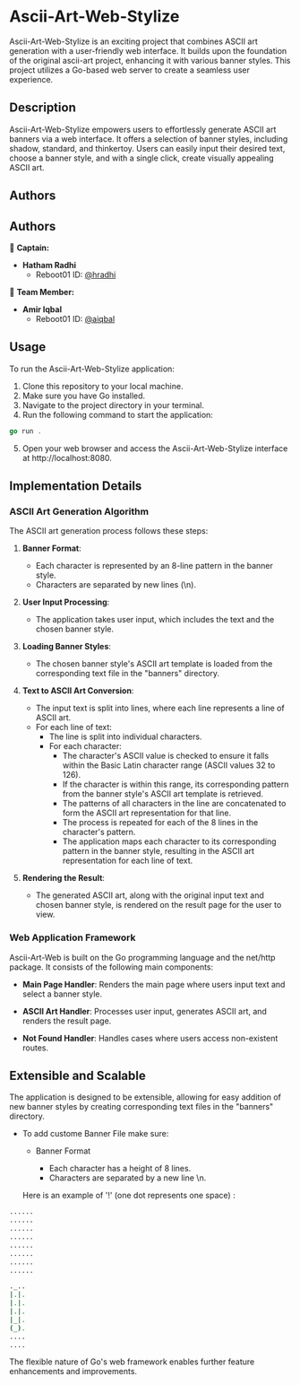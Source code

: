 # Ascii-Art-Web-Stylize

Ascii-Art-Web-Stylize is an exciting project that combines ASCII art generation with a user-friendly web interface. It builds upon the foundation of the original ascii-art project, enhancing it with various banner styles. This project utilizes a Go-based web server to create a seamless user experience.


## Description

Ascii-Art-Web-Stylize empowers users to effortlessly generate ASCII art banners via a web interface. It offers a selection of banner styles, including shadow, standard, and thinkertoy. Users can easily input their desired text, choose a banner style, and with a single click, create visually appealing ASCII art.

## Authors

## Authors

🚀 **Captain:** 
- **Hatham Radhi**
  - Reboot01 ID: [@hradhi](https://learn.reboot01.com/hradhi)

🌟 **Team Member:** 
- **Amir Iqbal**
  - Reboot01 ID: [@aiqbal](https://learn.reboot01.com/aiqbal)



## Usage

To run the Ascii-Art-Web-Stylize application:

1. Clone this repository to your local machine.
2. Make sure you have Go installed.
3. Navigate to the project directory in your terminal.
4. Run the following command to start the application:
```go
go run .
```


5. Open your web browser and access the Ascii-Art-Web-Stylize interface at http://localhost:8080.

## Implementation Details
### ASCII Art Generation Algorithm

The ASCII art generation process follows these steps:

1. **Banner Format**:
   - Each character is represented by an 8-line pattern in the banner style.
   - Characters are separated by new lines (\n).

2. **User Input Processing**:
   - The application takes user input, which includes the text and the chosen banner style.

3. **Loading Banner Styles**:
   - The chosen banner style's ASCII art template is loaded from the corresponding text file in the "banners" directory.

4. **Text to ASCII Art Conversion**:
   - The input text is split into lines, where each line represents a line of ASCII art.
   - For each line of text:
     - The line is split into individual characters.
     - For each character:
       - The character's ASCII value is checked to ensure it falls within the Basic Latin character range (ASCII values 32 to 126).
       - If the character is within this range, its corresponding pattern from the banner style's ASCII art template is retrieved.
       - The patterns of all characters in the line are concatenated to form the ASCII art representation for that line.
       - The process is repeated for each of the 8 lines in the character's pattern.
       - The application maps each character to its corresponding pattern in the banner style, resulting in the ASCII art representation for each line of text.

5. **Rendering the Result**:
   - The generated ASCII art, along with the original input text and chosen banner style, is rendered on the result page for the user to view.


### Web Application Framework

Ascii-Art-Web is built on the Go programming language and the net/http package. It consists of the following main components:

- **Main Page Handler**: Renders the main page where users input text and select a banner style.

- **ASCII Art Handler**: Processes user input, generates ASCII art, and renders the result page.

- **Not Found Handler**: Handles cases where users access non-existent routes.

## Extensible and Scalable

The application is designed to be extensible, allowing for easy addition of new banner styles by creating corresponding text files in the "banners" directory. 
- To add custome Banner File make sure:
  - Banner Format

    - Each character has a height of 8 lines.
    - Characters are separated by a new line \n.

  Here is an example of  '!' (one dot represents one space) :

```sh
......
......
......
......
......
......
......
......

._..
|.|.
|.|.
|.|.
|_|.
(_).
....
....
```
The flexible nature of Go's web framework enables further feature enhancements and improvements.
 